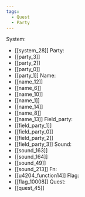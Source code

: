 ```yaml
---
tags:
  - Quest
  - Party
---
```

System:
- [[system_28]]
Party:
- [[party_3]]
- [[party_2]]
- [[party_0]]
- [[party_1]]
Name:
- [[name_12]]
- [[name_6]]
- [[name_10]]
- [[name_1]]
- [[name_14]]
- [[name_8]]
- [[name_13]]
Field_party:
- [[field_party_1]]
- [[field_party_0]]
- [[field_party_2]]
- [[field_party_3]]
Sound:
- [[sound_163]]
- [[sound_164]]
- [[sound_49]]
- [[sound_213]]
Fn:
- [[u4204_function14]]
Flag:
- [[flag_10008]]
Quest:
- [[quest_45]]
